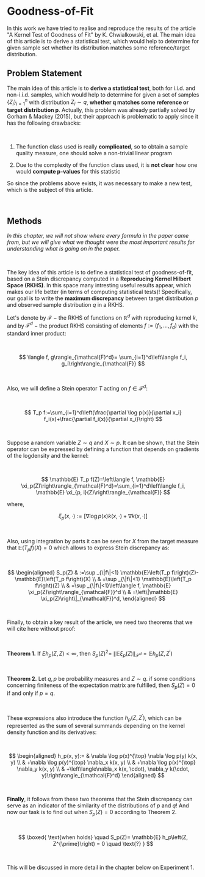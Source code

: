 # Goodness-of-Fit
In this work we have tried to realise and reproduce the results of the article "A Kernel Test of Goodness of Fit" by K. Chwialkowski, et al.  The main idea of this article is to derive a statistical test, which would help to determine for given sample set whether its distribution matches some reference/target distribution. 

## Problem Statement

The main idea of this article is to **derive a statistical test**, both for i.i.d. and non-i.i.d. samples, which would help to determine for given a set of samples $\{Z_i\}^n_{i=1}$ with distribution $Z_i \sim q$, **whether q matches some reference or target distribution p**. Actually, this problem was already partially solved by Gorham & Mackey (2015), but their approach is problematic to apply since it has the following drawbacks:

<br>

1. The function class used is really **complicated**, so to obtain a sample quality measure, one should solve a non-trivial linear program

2. Due to the complexity of the function class used, it is **not clear** how one would **compute p-values** for this statistic


So since the problems above exists, it was necessary to make a new test, which is the subject of this article.

<br>


## Methods

*In this chapter, we will not show where every formula in the paper came from, but we will give what we thought were the most important results for understanding what is going on in the paper.*

<br>

The key idea of this article is to define a statistical
test of goodness-of-fit, based on a Stein discrepancy computed in a **Reproducing Kernel Hilbert Space (RKHS)**. In this space many intresting useful results appear, which makes our life better (in terms of computing statistical tests)! Specifically, our goal is to write the **maximum discrepancy** between target distribution $p$ and observed sample distribution $q$ in a RKHS.

Let's denote by $\mathcal{F}$ $-$ the RKHS of functions on $\mathbb{R}^d$ with reproducing kernel $k$, and by $\mathcal{F}^d$ $-$ the product RKHS consisting of elements $f:=\left(f_1, \ldots, f_d\right)$ with the standard inner product:

<br>

 $$
 \langle f, g\rangle_{\mathcal{F}^d}= \sum_{i=1}^d\left\langle f_i, g_i\right\rangle_{\mathcal{F}}
 $$

<br>

Also, we will define a Stein operator $T$ acting on $f \in \mathcal{F}^d$:

<br>

  $$
  T_p f:=\sum_{i=1}^d\left(\frac{\partial \log p(x)}{\partial x_i} f_i(x)+\frac{\partial f_i(x)}{\partial x_i}\right)
  $$

<br>

Suppose a random variable $Z \sim q$ and $X \sim p$. It can be shown, that the Stein operator can be expressed by defining a function that depends on gradients of the logdensity and the kernel:

<br>

$$
\mathbb{E} T_p f(Z)=\left\langle f, \mathbb{E} \xi_p(Z)\right\rangle_{\mathcal{F}^d}=\sum_{i=1}^d\left\langle f_i, \mathbb{E} \xi_{p, i}(Z)\right\rangle_{\mathcal{F}}
$$

where,

$$
\xi_p(x, \cdot):=[\nabla \log p(x) k(x, \cdot)+\nabla k(x, \cdot)]
$$

<br>

Also, using integration by parts it can be seen for $X$ from the target measure that $\mathbb{E}\left(T_p f\right)(X)=0$ which allows to express Stein discrepancy as:

<br>

$$
\begin{aligned}
S_p(Z) & :=\sup _{\|f\|<1} \mathbb{E}\left(T_p f\right)(Z)-\mathbb{E}\left(T_p f\right)(X) \\
& =\sup _{\|f\|<1} \mathbb{E}\left(T_p f\right)(Z) \\
& =\sup _{\|f\|<1}\left\langle f, \mathbb{E} \xi_p(Z)\right\rangle_{\mathcal{F}}^d \\
& =\left\|\mathbb{E} \xi_p(Z)\right\|_{\mathcal{F}}^d,
\end{aligned}
$$

<br>

Finally, to obtain a key result of the article, we need two theorems that we will cite here without proof:

<br>

**Theorem 1.**
If $E h_p(Z, Z)<\infty$, then $S_p(Z)^2=$ $\left\|\mathbb{E} \xi_p(Z)\right\|_{\mathcal{F}^d}=\mathbb{E} h_p\left(Z, Z^{\prime}\right)$

<br>

**Theorem 2.**
Let $q, p$ be probability measures and $Z \sim q$. if some conditions concerning finiteness of the expectation matrix are fulfilled, then $S_p(Z)=0$ if and only if $p=q$.

<br>

These expressions also introduce the function $h_p(Z, Z^{\prime})$, which can be represented as the sum of several summands depending on the kernel density function and its derivatives:

<br>

$$
\begin{aligned}
h_p(x, y):= & \nabla \log p(x)^{\top} \nabla \log p(y) k(x, y) \\
& +\nabla \log p(y)^{\top} \nabla_x k(x, y) \\
& +\nabla \log p(x)^{\top} \nabla_y k(x, y) \\
& +\left\langle\nabla_x k(x, \cdot), \nabla_y k(\cdot, y)\right\rangle_{\mathcal{F}^d}
\end{aligned}
$$

<br>

**Finally**, it follows from these two theorems that the Stein discrepancy can serve as an indicator of the similarity of the distributions of $p$ and $q$! And now our task is to find out when $S_p(Z) = 0$ according to Theorem 2.

<br>

$$
\boxed{
\text{when holds} \quad S_p(Z)= \mathbb{E} h_p\left(Z, Z^{\prime}\right) = 0  \quad \text{?}
}
$$

<br>

This will be discussed in more detail in the chapter below on Experiment 1.
